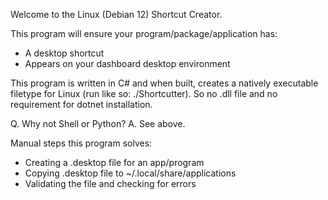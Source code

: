 Welcome to the Linux (Debian 12) Shortcut Creator.

This program will ensure your program/package/application has:
- A desktop shortcut
- Appears on your dashboard desktop environment

This program is written in C# and when built, creates a natively executable filetype for Linux (run like so: ./Shortcutter).
So no .dll file and no requirement for dotnet installation.

Q. Why not Shell or Python?
A. See above.

Manual steps this program solves:
- Creating a .desktop file for an app/program
- Copying .desktop file to ~/.local/share/applications
- Validating the file and checking for errors
